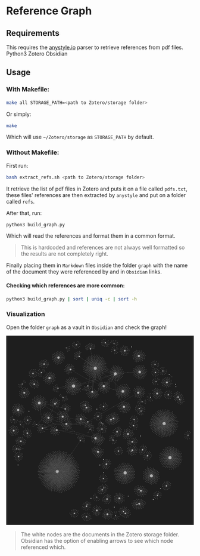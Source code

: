 # Reference Graph

## Requirements

This requires the [anystyle.io](https://anystyle.io/) parser to retrieve references from pdf files.
Python3
Zotero
Obsidian

## Usage

### With Makefile:

```sh
make all STORAGE_PATH=<path to Zotero/storage folder>
```

Or simply:

```sh
make
```

Which will use `~/Zotero/storage` as `STORAGE_PATH` by default.

### Without Makefile:

First run:

```sh
bash extract_refs.sh <path to Zotero/storage folder>
```

It retrieve the list of pdf files in Zotero and puts it on a file called `pdfs.txt`, these files' references are then extracted by `anystyle` and put on a folder called `refs`.

After that, run:

```sh
python3 build_graph.py
```

Which will read the references and format them in a common format. 

> This is hardcoded and references are not always well formatted so the results are not completely right.

Finally placing them in `Markdown` files inside the folder `graph` with the name of the document they were referenced by and in `Obsidian` links.

#### Checking which references are more common:

```sh
python3 build_graph.py | sort | uniq -c | sort -h
```

### Visualization

Open the folder `graph` as a vault in `Obsidian` and check the graph!

![obsidian graph](imgs/obsidiangraph.png)

> The white nodes are the documents in the Zotero storage folder.
> Obsidian has the option of enabling arrows to see which node referenced which.
